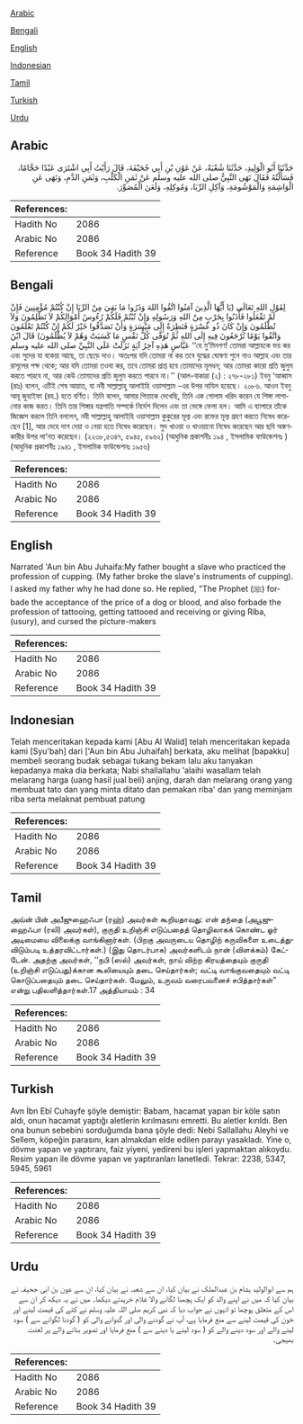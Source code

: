 [Arabic](#arabic)

[Bengali](#bengali)

[English](#english)

[Indonesian](#indonesian)

[Tamil](#tamil)

[Turkish](#turkish)

[Urdu](#urdu)

## Arabic


<div dir="rtl" lang="ar" style={{fontSize:'larger',backgroundColor:'#f8f9fa',padding:20}}>
حَدَّثَنَا أَبُو الْوَلِيدِ، حَدَّثَنَا شُعْبَةُ، عَنْ عَوْنِ بْنِ أَبِي جُحَيْفَةَ، قَالَ رَأَيْتُ أَبِي اشْتَرَى عَبْدًا حَجَّامًا، فَسَأَلْتُهُ فَقَالَ نَهَى النَّبِيُّ صلى الله عليه وسلم عَنْ ثَمَنِ الْكَلْبِ، وَثَمَنِ الدَّمِ، وَنَهَى عَنِ الْوَاشِمَةِ وَالْمَوْشُومَةِ، وَآكِلِ الرِّبَا، وَمُوكِلِهِ، وَلَعَنَ الْمُصَوِّرَ‏.‏
</div>
<div style={{backgroundColor:'#f8f9fa',padding:20, marginBottom: 10}}><table> <thead> <tr> <th>References:</th> <th></th> </tr> </thead> <tbody><tr><td>Hadith No</td><td>2086</td></tr><tr><td>Arabic No</td><td>2086</td></tr><tr><td>Reference</td><td>Book 34 Hadith 39</td></tr></tbody></table></div>

## Bengali


<div dir="ltr" lang="bn" style={{fontSize:'larger',backgroundColor:'#f8f9fa',padding:20}}>
لِقَوْلِ اللهِ تَعَالَى (يَا أَيُّهَا الَّذِينَ آمَنُوا اتَّقُوا اللهَ وَذَرُوا مَا بَقِيَ مِنْ الرِّبَا إِنْ كُنْتُمْ مُؤْمِنِينَ فَإِنْ لَمْ تَفْعَلُوا فَأْذَنُوا بِحَرْبٍ مِنْ اللهِ وَرَسُولِهِ وَإِنْ تُبْتُمْ فَلَكُمْ رُءُوسُ أَمْوَالِكُمْ لاَ تَظْلِمُونَ وَلاَ تُظْلَمُونَ وَإِنْ كَانَ ذُو عُسْرَةٍ فَنَظِرَةٌ إِلَى مَيْسَرَةٍ وَأَنْ تَصَدَّقُوا خَيْرٌ لَكُمْ إِنْ كُنْتُمْ تَعْلَمُونَ وَاتَّقُوا يَوْمًا تُرْجَعُونَ فِيهِ إِلَى اللهِ ثُمَّ تُوَفَّى كُلُّ نَفْسٍ مَا كَسَبَتْ وَهُمْ لاَ يُظْلَمُونَ) قَالَ ابْنُ عَبَّاسٍ هَذِهِ آخِرُ آيَةٍ نَزَلَتْ عَلَى النَّبِيِّ صلى الله عليه وسلم ‘‘হে মু’মিনগণ! তোমরা আল্লাহকে ভয় কর এবং সুদের যা বকেয়া আছে, তা ছেড়ে দাও। অতঃপর যদি তোমরা না কর তবে যুদ্ধের ঘোষণা শুনে নাও আল্লাহ এবং তার রাসূলের পক্ষ থেকে; আর যদি তোমরা তওবা কর, তবে তোমরা প্রাপ্ত হবে তোমাদের মূলধন; আর তোমরা কারো প্রতি জুলুম করতে পারবে না, আর কেউ তোমাদের প্রতি জুলুম করতে পারবে না।’’ (আল-বাকারা (২) : ২৭৮-২৮১) ইবনু ‘আব্বাস (রাঃ) বলেন, এটিই শেষ আয়াত, যা নবী সাল্লাল্লাহু আলাইহি ওয়াসাল্লাম -এর উপর নাযিল হয়েছে। ২০৮৬. আওন ইবনু আবূ জুহাইফা (রহ.) হতে বর্ণিত। তিনি বলেন, আমার পিতাকে দেখেছি, তিনি এক গোলাম খরিদ করেন যে শিঙ্গা লাগানোর কাজ করত। তিনি তার শিঙ্গার যন্ত্রপাতি সম্পর্কে নির্দেশ দিলেন এবং তা ভেঙ্গে ফেলা হল। আমি এ ব্যাপারে তাঁকে জিজ্ঞেস করলে তিনি বললেন, নবী সাল্লাল্লাহু আলাইহি ওয়াসাল্লাম কুকুরের মূল্য এবং রক্তের মূল্য গ্রহণ করতে নিষেধ করেছেন [1], আর দেহে দাগ দেয়া ও নেয়া হতে নিষেধ করেছেন। সুদ খাওয়া ও খাওয়ানো নিষেধ করেছেন আর ছবি অঙ্কণকারীর উপর লা‘নত করেছেন। (২২৩৮,৫৩৪৭, ৫৯৪৫, ৫৯৬২) (আধুনিক প্রকাশনীঃ ১৯৪ , ইসলামিক ফাউন্ডেশনঃ ) (আধুনিক প্রকাশনীঃ ১৯৪১ , ইসলামিক ফাউন্ডেশনঃ ১৯৫৬)
</div>
<div style={{backgroundColor:'#f8f9fa',padding:20, marginBottom: 10}}><table> <thead> <tr> <th>References:</th> <th></th> </tr> </thead> <tbody><tr><td>Hadith No</td><td>2086</td></tr><tr><td>Arabic No</td><td>2086</td></tr><tr><td>Reference</td><td>Book 34 Hadith 39</td></tr></tbody></table></div>

## English


<div dir="ltr" lang="en" style={{fontSize:'larger',backgroundColor:'#f8f9fa',padding:20}}>
Narrated 'Aun bin Abu Juhaifa:My father bought a slave who practiced the profession of cupping. (My father broke the slave's instruments of cupping). I asked my father why he had done so. He replied, "The Prophet (ﷺ) forbade the acceptance of the price of a dog or blood, and also forbade the profession of tattooing, getting tattooed and receiving or giving Riba, (usury), and cursed the picture-makers
</div>
<div style={{backgroundColor:'#f8f9fa',padding:20, marginBottom: 10}}><table> <thead> <tr> <th>References:</th> <th></th> </tr> </thead> <tbody><tr><td>Hadith No</td><td>2086</td></tr><tr><td>Arabic No</td><td>2086</td></tr><tr><td>Reference</td><td>Book 34 Hadith 39</td></tr></tbody></table></div>

## Indonesian


<div dir="ltr" lang="id" style={{fontSize:'larger',backgroundColor:'#f8f9fa',padding:20}}>
Telah menceritakan kepada kami [Abu Al Walid] telah menceritakan kepada kami [Syu'bah] dari ['Aun bin Abu Juhaifah] berkata, aku melihat [bapakku] membeli seorang budak sebagai tukang bekam lalu aku tanyakan kepadanya maka dia berkata; Nabi shallallahu 'alaihi wasallam telah melarang harga (uang hasil jual beli) anjing, darah dan melarang orang yang membuat tato dan yang minta ditato dan pemakan riba' dan yang meminjam riba serta melaknat pembuat patung
</div>
<div style={{backgroundColor:'#f8f9fa',padding:20, marginBottom: 10}}><table> <thead> <tr> <th>References:</th> <th></th> </tr> </thead> <tbody><tr><td>Hadith No</td><td>2086</td></tr><tr><td>Arabic No</td><td>2086</td></tr><tr><td>Reference</td><td>Book 34 Hadith 39</td></tr></tbody></table></div>

## Tamil


<div dir="ltr" lang="ta" style={{fontSize:'larger',backgroundColor:'#f8f9fa',padding:20}}>
அவ்ன் பின் அபீஜுஹைஃபா (ரஹ்) அவர்கள் கூறியதாவது: என் தந்தை (அபூஜுஹைஃபா (ரலி) அவர்கள்), குருதி உறிஞ்சி எடுப்பதைத் தொழிலாகக் கொண்ட ஓர் அடிமையை விலைக்கு வாங்கினார்கள். (பிறகு அவருடைய தொழிற் கருவிகளை உடைத்துவிடும்படி உத்தரவிட்டார்கள்.) (இது தொடர்பாக) அவர்களிடம் நான் (விளக்கம்) கேட்டேன். அதற்கு அவர்கள், ‘‘நபி (ஸல்) அவர்கள், நாய் விற்ற கிரயத்தையும் குருதி (உறிஞ்சி எடுப்பது)க்கான கூலியையும் தடை செய்தார்கள்; வட்டி வாங்குவதையும் வட்டி கொடுப்பதையும் தடை செய்தார்கள். மேலும், உருவம் வரைபவனைச் சபித்தார்கள்” என்று பதிலளித்தார்கள்.17 அத்தியாயம் : 34
</div>
<div style={{backgroundColor:'#f8f9fa',padding:20, marginBottom: 10}}><table> <thead> <tr> <th>References:</th> <th></th> </tr> </thead> <tbody><tr><td>Hadith No</td><td>2086</td></tr><tr><td>Arabic No</td><td>2086</td></tr><tr><td>Reference</td><td>Book 34 Hadith 39</td></tr></tbody></table></div>

## Turkish


<div dir="ltr" lang="tr" style={{fontSize:'larger',backgroundColor:'#f8f9fa',padding:20}}>
Avn İbn Ebî Cuhayfe şöyle demiştir: Babam, hacamat yapan bir köle satın aldı, onun hacamat yaptığı aletlerin kırılmasını emretti. Bu aletler kırıldı. Ben ona bunun sebebini sorduğumda bana şöyle dedi: Nebi Sallallahu Aleyhi ve Sellem, köpeğin parasını, kan almakdan elde edilen parayı yasakladı. Yine o, dövme yapan ve yaptıranı, faiz yiyeni, yedireni bu işleri yapmaktan alıkoydu. Resim yapan ile dövme yapan ve yaptıranları lanetledi. Tekrar: 2238, 5347, 5945, 5961
</div>
<div style={{backgroundColor:'#f8f9fa',padding:20, marginBottom: 10}}><table> <thead> <tr> <th>References:</th> <th></th> </tr> </thead> <tbody><tr><td>Hadith No</td><td>2086</td></tr><tr><td>Arabic No</td><td>2086</td></tr><tr><td>Reference</td><td>Book 34 Hadith 39</td></tr></tbody></table></div>

## Urdu


<div dir="rtl" lang="ur" style={{fontSize:'larger',backgroundColor:'#f8f9fa',padding:20}}>
ہم سے ابوالولید ہشام بن عبدالملک نے بیان کیا، ان سے شعبہ نے بیان کیا، ان سے عون بن ابی جحیفہ نے بیان کیا کہ میں نے اپنے والد کو ایک پچھنا لگانے والا غلام خریدتے دیکھا۔ میں نے یہ دیکھ کر ان سے اس کے متعلق پوچھا تو انہوں نے جواب دیا کہ نبی کریم صلی اللہ علیہ وسلم نے کتے کی قیمت لینے اور خون کی قیمت لینے سے منع فرمایا ہے، آپ نے گودنے والی اور گدوانے والی کو ( گودنا لگوانے سے ) سود لینے والے اور سود دینے والے کو ( سود لینے یا دینے سے ) منع فرمایا اور تصویر بنانے والے پر لعنت بھیجی۔
</div>
<div style={{backgroundColor:'#f8f9fa',padding:20, marginBottom: 10}}><table> <thead> <tr> <th>References:</th> <th></th> </tr> </thead> <tbody><tr><td>Hadith No</td><td>2086</td></tr><tr><td>Arabic No</td><td>2086</td></tr><tr><td>Reference</td><td>Book 34 Hadith 39</td></tr></tbody></table></div>